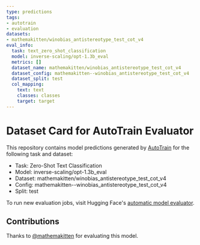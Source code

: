 ```yaml
---
type: predictions
tags:
- autotrain
- evaluation
datasets:
- mathemakitten/winobias_antistereotype_test_cot_v4
eval_info:
  task: text_zero_shot_classification
  model: inverse-scaling/opt-1.3b_eval
  metrics: []
  dataset_name: mathemakitten/winobias_antistereotype_test_cot_v4
  dataset_config: mathemakitten--winobias_antistereotype_test_cot_v4
  dataset_split: test
  col_mapping:
    text: text
    classes: classes
    target: target
---
```

# Dataset Card for AutoTrain Evaluator

This repository contains model predictions generated by [AutoTrain](https://huggingface.co/autotrain) for the following task and dataset:

* Task: Zero-Shot Text Classification
* Model: inverse-scaling/opt-1.3b_eval
* Dataset: mathemakitten/winobias_antistereotype_test_cot_v4
* Config: mathemakitten--winobias_antistereotype_test_cot_v4
* Split: test

To run new evaluation jobs, visit Hugging Face's [automatic model evaluator](https://huggingface.co/spaces/autoevaluate/model-evaluator).

## Contributions

Thanks to [@mathemakitten](https://huggingface.co/mathemakitten) for evaluating this model.